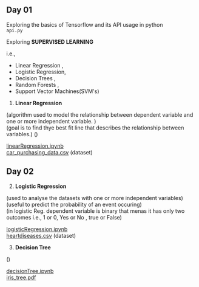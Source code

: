 ## Day 01

Exploring the basics of Tensorflow and its API usage in python  
`api.py`

Exploring **SUPERVISED LEARNING**

i.e.,
- Linear Regression ,
- Logistic Regression,
- Decision Trees ,
- Random Forests ,
- Support Vector Machines(SVM's)

1. **Linear Regression** 

(algorithm used to model the relationship between dependent variable and one or more independent variable. )  
(goal is to find thye best fit line that describes the relationship between variables.)
() 


[linearRegression.ipynb](https://github.com/sachinkhote/Python-and-Tensorflow-for-ML/blob/main/linearRegression.ipynb)   
[car_purchasing_data.csv](https://github.com/sachinkhote/Python-and-Tensorflow-for-ML/blob/main/car_purchasing_data.csv) (dataset)

## Day 02

2. **Logistic Regression**

(used to analyse the datasets with one or more independent variables)  
(useful to predict the probability of an event occuring)  
(in logistic Reg. dependent variable is binary that menas it has only two outcomes i.e., 1 or 0, Yes or No , true or False)    

[logisticRegression.ipynb](https://github.com/sachinkhote/Python-and-Tensorflow-for-ML/blob/main/logisticRegression.ipynb)  
[heartdiseases.csv](https://github.com/sachinkhote/Python-and-Tensorflow-for-ML/blob/main/heartdiseases.csv) (dataset)

3. **Decision Tree**

()

[decisionTree.ipynb](https://github.com/sachinkhote/Python-and-Tensorflow-for-ML/blob/main/decisionTree.ipynb)  
[iris_tree.pdf](https://github.com/sachinkhote/Python-and-Tensorflow-for-ML/blob/main/iris_tree.pdf)
